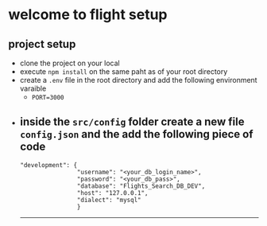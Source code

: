 # welcome to flight setup

## project setup
  - clone the project on your local
  - execute `npm install` on the same paht as of your root directory
  - create a `.env` file in the root directory  and add the following 
    environment varaible
      - `PORT=3000`
  - inside the `src/config` folder create a new file `config.json` and the add the following piece of code 
    ---
        "development": {
                        "username": "<your_db_login_name>",
                        "password": "<your_db_pass>",
                        "database": "Flights_Search_DB_DEV",
                        "host": "127.0.0.1",
                        "dialect": "mysql"
                        }


    ---
